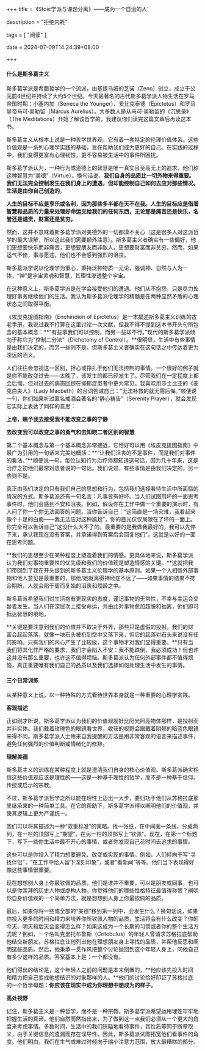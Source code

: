 +++
title = '《Stoic学派与课题分离》——成为一个自洽的人'

description = "拒绝内耗"

tags = [ "阅读" ]

date = 2024-07-09T14:24:39+08:00

+++

#### 什么是斯多葛主义

斯多葛学派是希腊哲学的一个流派，由基提乌姆的芝诺（Zeno）创立，成立于公元前4世纪并持续了大约5个世纪。今天最著名的古代斯多葛学派人物生活在罗马帝国时期：小塞内加（Seneca the Younger）、爱比克泰德（Epictetus）和罗马皇帝马可·奥勒留（Marcus Aurelius）。大多数人是从马可·奥勒留的《沉思录》（The Meditations）开始了解该哲学的，我建议你们读完这篇文章后再读这本书。

斯多葛主义从根本上说是一种哲学世界观，它有着一套特定的伦理价值体系。这些价值观是一系列心理学实践的基础，旨在帮助我们成为更好的自己。在实践的过程中，我们变得更富有心理韧性，更不容易被生活中的事件所困扰。

斯多葛学派认为，一种行为或道德上的智慧是唯一真实且至高无上的追求，他们称这种智慧为“美德”（Virtue）。换句话说，**我们自身的品质比一切外物来得重要。我们无法完全控制发生在我们身上的遭遇，但却能控制自己如何去应对那些情况。生活是由你自己创造的**。

**人生的目标不应是享乐或名利，因为那些多半都在天不在我。人生的目标应是借着智慧和品质的力量来处理好命运交给我们的任何东西，无论那是痛苦还是快乐，名誉还是谴责，财富还是贫穷。**

然而，这并不意味着斯多葛学派对美德外的一切都漠不关心（这是很多人对这派哲学的最大误解，所以这此我们需要额外注意）。斯多葛主义者确实有一些偏好，他们更想要快乐而非痛苦，更想要朋友而非敌人，更想要财富而非贫穷。然而，如果运气不佳，事与愿违，他们也不会感到强烈的沮丧。

斯多葛派学说以伦理学为重心，秉持泛神物质一元论，强调神、自然与人为一体，“神”是宇宙灵魂和智慧，其理性渗透整个宇宙。

在这种意义上，斯多葛学派是在学会接受他们的遭遇。他们从不抱怨，只是尽力处理好事务继续他们的生活。我认为斯多葛派伦理学的精髓是在两种显然矛盾的心理状态之间取得平衡。

《埃皮克提图指南》（Enchiridion of Epictetus）是一本描述斯多葛主义训练的古老手册。我说过我不打算在这里讨论一次文献，但我不得不提到这本书开头句所包含的基本概念：**“有些事我们可以控制，而另一些却不行。”现代的斯多葛学派倾向于称它为“控制二分法”（Dichotomy of Control）。**很明显，生活中有些事情是由我们决定的，而另一些则不是。但斯多葛主义者确实在这句话之中传达着更为深远的涵义。

人们往往会忽视这一区别，担心或挣扎于他们无法控制的事情。一个很好的例子就是你不能改变过去——太晚了，该发生的都已经发生了。尽管我们在一定程度上都会后悔，但对过去的病态回顾在抑郁症患者中更为常见。我喜欢用莎士比亚的《麦克白夫人》（Lady Macbeth）的台词告诫自己：“无法补救的就无需后悔。”顺便说一句，你们如果听过匿名戒酒会著名的“静心祷告”（Serenity Prayer），就会发现它实际上表达了同样的意思：

**上帝，赐予我去接受我不能改变之事的宁静**

**去改变我可以改变之事的勇气和去知晓二者区别的智慧**

第二个基本概念与第一个基本概念非常接近，它恰好可以用《埃皮克提图指南》中最广为引用的一句话来完美地概括：**“让我们沮丧的不是事件，而是我们对事件的看法。”**顺便说一句，每位认知行为治疗师都知道这句话，因为几十年来，这是治疗之初他们最常对患者说的一句话。我们说过，有些事情是由我们决定的，另一些则不是。

真正由我们决定的只有我们自己的思想和行为，包括我们选择看待生活中所面临的情况的方式。斯多葛派还有一句名言：凡事皆有好坏。当人们试图用坏的一面思考事件时，他们会感到不安和沮丧。例如，假设你在工作中做一个重要的演示时，有人问了你一个你无法回答的问题。当你告诉自己：“这简直是一场灾难，我看起来像个十足的白痴——我无法应对这种尴尬”，你的目光仅仅局限在了坏的一面上。你完全可以告诉自己“这没什么大不了的，最重要的是我做我最好的，我可以先停下来，承认我现在没有答案，并承诺得到答案后会回复他们”，这就是以好的一面在思考问题。

**我们的思想至少在某种程度上塑造着我们的情感。更具体地来说，斯多葛学派认为我们对事物重要性的优先级和我们的价值观是塑造情感的关键。**这就把我们带回到了我在开头提到的斯多葛主义伦理学的基本原则。如果一个人相信外部事物和他人意见是最重要的，那他/她就离得神经症不远了——如果事情的结果不符合期盼，人就会陷于周而复始的沮丧和烦躁之中。

斯多葛派希望我们对生活抱有更现实的态度，谨记事物的无常性，不幸与幸运会交替着发生。当人们在深层次上接受命运，并由此对事物愈加超脱和抽离，他们即可抵达智慧的境地。

**关键是要注意到我们的价值并不取决于外界，那些只是虚假的投射。我们的财富会起起落落，就像一块石头被扔到空中又落下来，但它的起落对石头来说没有任何影响。只有我们的内心产生了比较级，这个事物才对我们显得重要。**只有当我们将其化作严格的要求，我们才会陷入不安：我不能跌倒，我必须成功！但也许这并没有那么重要，也许这不值得烦恼。斯多葛派认为任何外部事件都不值得烦恼，真正重要唯有我们自己的品质以及我们选择如何处理生活中发生的事情。

#### 三个日常训练

从某种意义上说，以一种特殊的方式看待世界本身就是一种重要的心理学实践。

**客观描述**

正如刚才所说，斯多葛学派认为我们的价值观就好比阳光照亮物体那样，是投射而并非实体。我们戴着玫瑰色的眼镜看世界，收获的视野会跟戴着阴郁的暗蓝色眼镜来得不同。斯多葛学派人士用来自我提醒的方法是用非常客观的语言来描述事件，避免任何强烈的价值判断或情绪化的修辞。

**理解美德**

斯多葛主义的训练在某种程度上就是澄清我们自身的核心价值观。斯多葛派确实相信这些价值观应该是理性的——这是一种基于理性的哲学，而不是一种基于信仰、传统或启示的宗教。

不过，斯多葛学派哲学之所以能在理性上迈出一大步，要归功于他们从苏格拉底那里继承来的一种简单工具。在它的帮助下，斯多葛学派得以阐明他们的价值观，并使其逻辑上更为严谨统一。

我们可以将其描述为一种“双重标准”的策略。找一张纸，在中间画一条线，分成两列。在一栏的顶部写上“期望”，在另一栏的顶部写上“钦佩”。现在，在第一个标题下，写下一些你生活中最不开心的事情，或者你发现自己花时间去追求的事情。

这些可以是你投入了精力想要避免、改变或实现的事情。例如，人们倾向于写“寻找伴侣”，“在工作中给人留下深刻印象”，或者“看新闻”等等。他们当下表现得好像这些事情很重要。

现在想想别人身上你最钦佩的品质，他们是谁并不重要，可以是朋友或同事，也可以是你崇拜的历史人物或虚构人物。你觉得他们的哪些性格特征最值得称赞？阐明你自身价值观的一个简单方法，就是想想别人身上你最钦佩的品质。

最后，如果你将一些或全部的“美德”移到第一列中，会发生什么？换句话说，如果你投入更多的时间和精力来培养你所钦佩人物的品质，生活将会有什么改变？你的今天、明天和后天会变得怎么样？如果这成为一个长期的习惯或者你的整个生活方式呢？例如，一个名叫克里托布鲁斯（Critobulus）的年轻人曾请求苏格拉底帮助他结交新朋友。苏格拉底让他列出他在理想朋友身上寻找的品质，并帮他反思和阐明这些品质。然后，他秉承一贯作风把整个讨论抛回到这个年轻人身上，问他自己有多少这样的品质。答案基本上是：一个都没有。

他们得出的结论是，这个年轻人之前的问题是本末倒置的，**他应该先投入时间和精力把自己变成他想结识的对象那样的人。**他们的讨论恰好印证了苏格拉底的一个哲学母题：**你应该在现实中成为你理想中想成为的样子。**

**高处视野**

记住，斯多葛主义是一种哲学，而不是一种宗教。斯多葛学派希望运用理性牢牢地把握生活的真谛。他们自然而然指出来，为了做到这一点我们必须从一个更大的角度来考虑事情。多数时间，生活中的我们狭隘地看待事件，其性质等同于断章取义，由于关键信息的遗漏而存在误导性。因此，斯多葛派试图拓宽他们看事件的角度。他们明白，我们在生气或难过时倾向于缩小注意力范围，放大最糟糕的部分。

